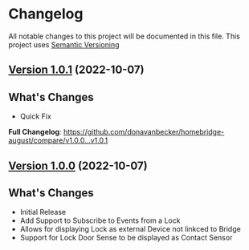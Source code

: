 # Changelog

All notable changes to this project will be documented in this file. This project uses [Semantic Versioning](https://semver.org/)

## [Version 1.0.1](https://github.com/donavanbecker/homebridge-august/releases/tag/v1.0.0) (2022-10-07)

## What's Changes
- Quick Fix

**Full Changelog**: https://github.com/donavanbecker/homebridge-august/compare/v1.0.0...v1.0.1

## [Version 1.0.0](https://github.com/donavanbecker/homebridge-august/releases/tag/v1.0.0) (2022-10-07)

## What's Changes
- Initial Release
- Add Support to Subscribe to Events from a Lock
- Allows for displaying Lock as external Device not linkced to Bridge
- Support for Lock Door Sense to be displayed as Contact Sensor